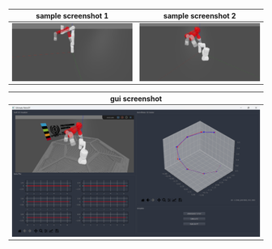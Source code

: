 | sample screenshot 1 | sample screenshot 2|
| --- | ---|
| ![sample screenshot 1](images/swift_snap-1.png) | ![sample screenshot 2](images/swift_snap-2.png)| 

| gui screenshot |
| --- |
| ![gui screenshot](images/gui.png) |

